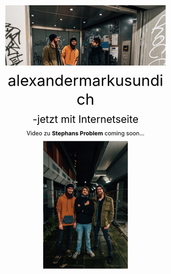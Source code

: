 <center>
<font color="black">  
<img src="pictures/dullisImFahrstuhl1.jpg">
<p>
<div class="flex-container">
<div><font size="7">
alexandermarkusundich 
</font></div>
</div>
</p>
<font size="6">
-jetzt mit Internetseite
</font>
<p>
<font size="4">
  Video zu 
  <B>Stephans Problem</B> coming soon...
</font>
  </p>
<p><img src="pictures/pressefotohochformatalexandermarkusundichphilippsonnack.jpg" height=400></p>
</font>
</center>
